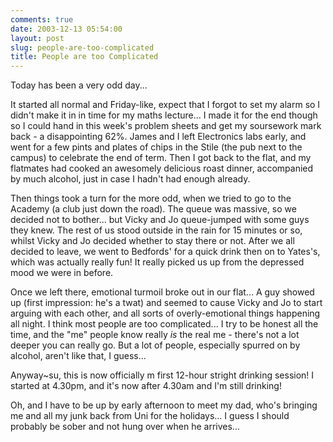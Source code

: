 ```yaml
---
comments: true
date: 2003-12-13 05:54:00
layout: post
slug: people-are-too-complicated
title: People are too Complicated
---
```


Today has been a very odd day...  

It started all normal and Friday-like, expect that I forgot to set my alarm so I didn't make it in in time for my maths lecture...  I made it for the end though so I could hand in this week's problem sheets and get my soursework mark back - a disappointing 62%.  James and I left Electronics labs early, and went for a few pints and plates of chips in the Stile (the pub next to the campus) to celebrate the end of term.  Then I got back to the flat, and my flatmates had cooked an awesomely delicious roast dinner, accompanied by much alcohol, just in case I hadn't had enough already.  

Then things took a turn for the more odd, when we tried to go to the Academy (a club just down the road).  The queue was massive, so we decided not to bother... but Vicky and Jo queue-jumped with some guys they knew.  The rest of us stood outside in the rain for 15 minutes or so, whilst Vicky and Jo decided whether to stay there or not.  After we all decided to leave, we went to Bedfords' for a quick drink then on to Yates's, which was actually really fun!  It really picked us up from the depressed mood we were in before.  

Once we left there, emotional turmoil broke out in our flat...  A guy showed up (first impression: he's a twat) and seemed to cause Vicky and Jo to start arguing with each other, and all sorts of overly-emotional things happening all night.  I think most people are too complicated...  I try to be honest all the time, and the "me" people know really *is* the real me - there's not a lot deeper you can really go.  But a lot of people, especially spurred on by alcohol, aren't like that, I guess...  

Anyway~su, this is now officially m first 12-hour stright drinking session!  I started at 4.30pm,  and it's now after 4.30am and I'm still drinking!  

Oh, and I have to be up by early afternoon to meet my dad, who's bringing me and all my junk back from Uni for the holidays...  I guess I should probably be sober and not hung over when he arrives...
